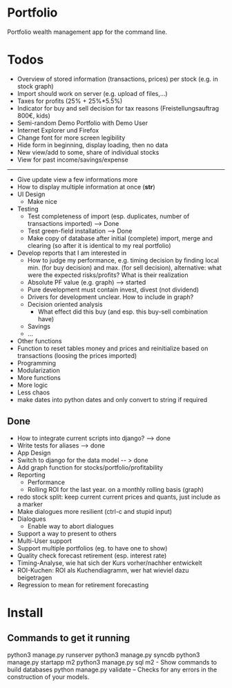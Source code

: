 Portfolio
=========

Portfolio wealth management app for the command line.

Todos
=====

* Overview of stored information (transactions, prices) per stock (e.g. in stock graph)
* Import should work on server (e.g. upload of files,...)
* Taxes for profits (25% + 25%*5.5%)
* Indicator for buy and sell decision for tax reasons (Freistellungsauftrag 800€, kids)
* Semi-random Demo Portfolio with Demo User 
* Internet Explorer und Firefox
* Change font for more screen legibility
* Hide form in beginning, display loading, then no data
* New view/add to some, share of individual stocks
* View for past income/savings/expense

---

* Give update view a few informations more
* How to display multiple information at once (__str__)
* UI Design
  * Make nice
* Testing
  * Test completeness of import (esp. duplicates, number of transactions imported) --> Done
  * Test green-field installation --> Done
  * Make copy of database after initial (complete) import, merge and clearing (so after it is identical to my real portfolio)
* Develop reports that I am interested in
  * How to judge my performance, e.g. timing decision by finding local min. (for buy decision) and max. (for sell decision), alternative: what were the expected risks/profits? What is their realization
   * Absolute PF value (e.g. graph) --> started
    * Pure development must contain invest, divest (not dividend)
    * Drivers for development unclear. How to include in graph?
   * Decision oriented analysis
     * What effect did this buy (and esp. this buy-sell combination have)
  * Savings
  * ...
* Other functions
 * Function to reset tables money and prices and reinitialize based on transactions (loosing the prices imported)
* Programming
 * Modularization
 * More functions
 * More logic
 * Less chaos
 * make dates into python dates and only convert to string if required

Done
---
* How to integrate current scripts into django? --> done
* Write tests for aliases --> done
* App Design
* Switch to django for the data model -- > done
* Add graph function for stocks/portfolio/profitability
* Reporting
  * Performance
  * Rolling ROI for the last year. on a monthly rolling basis (graph)
 * redo stock split: keep current current prices and quants, just include as a marker
 * Make dialogues more resilient (ctrl-c and stupid input) 
* Dialogues
  * Enable way to abort dialogues
* Support a way to present to others
* Multi-User support
* Support multiple portfolios (eg. to have one to show)
* Quality check forecast retirement (esp. interest rate)
* Timing-Analyse, wie hat sich der Kurs vorher/nachher entwickelt
* ROI-Kuchen: ROI als Kuchendiagramm, wer hat wieviel dazu beigetragen
* Regression to mean for retirement forecasting

Install
===
Commands to get it running
---
python3 manage.py runserver
python3 manage.py syncdb
python3 manage.py startapp m2
python3 manage.py sql m2 - Show commands to build databases
python manage.py validate – Checks for any errors in the construction of your models.
